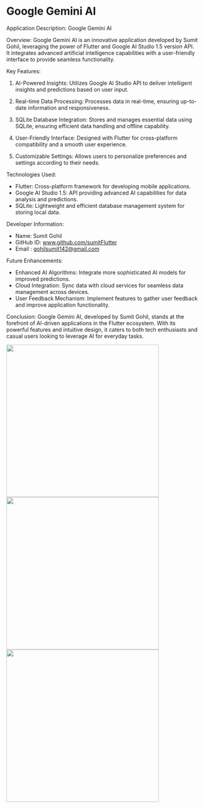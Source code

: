 <h1>Google Gemini AI</h1>


Application Description: Google Gemini AI

Overview:
Google Gemini AI is an innovative application developed by Sumit Gohil, leveraging the power of Flutter and Google AI Studio 1.5 version API. It integrates advanced artificial intelligence capabilities with a user-friendly interface to provide seamless functionality.

Key Features:
1. AI-Powered Insights: Utilizes Google AI Studio API to deliver intelligent insights and predictions based on user input.
 
2. Real-time Data Processing: Processes data in real-time, ensuring up-to-date information and responsiveness.

3. SQLite Database Integration: Stores and manages essential data using SQLite, ensuring efficient data handling and offline capability.

4. User-Friendly Interface: Designed with Flutter for cross-platform compatibility and a smooth user experience.

5. Customizable Settings: Allows users to personalize preferences and settings according to their needs.

Technologies Used:
- Flutter: Cross-platform framework for developing mobile applications.
- Google AI Studio 1.5: API providing advanced AI capabilities for data analysis and predictions.
- SQLite: Lightweight and efficient database management system for storing local data.

Developer Information:
- Name: Sumit Gohil
- GitHub ID: www.github.com/sumitFlutter
- Email : gohilsumit142@gmail.com

Future Enhancements:
- Enhanced AI Algorithms: Integrate more sophisticated AI models for improved predictions.
- Cloud Integration: Sync data with cloud services for seamless data management across devices.
- User Feedback Mechanism: Implement features to gather user feedback and improve application functionality.

Conclusion:
Google Gemini AI, developed by Sumit Gohil, stands at the forefront of AI-driven applications in the Flutter ecosystem. With its powerful features and intuitive design, it caters to both tech enthusiasts and casual users looking to leverage AI for everyday tasks.


<img src="https://github.com/sumitFlutter/Google_AI-with_API/assets/153794386/cf4b6c9b-480d-4c67-95ca-529004b01caf" height="400px"  weight="200px"/>
<img src="https://github.com/sumitFlutter/Google_AI-with_API/assets/153794386/d0de7057-4581-4df2-84af-913cbf32411d" height="400px"  weight="200px"/>
<img src="https://github.com/sumitFlutter/Google_AI-with_API/assets/153794386/3b085c3c-bf78-4162-9152-ff4005d384ae" height="400px"  weight="200px"/>
